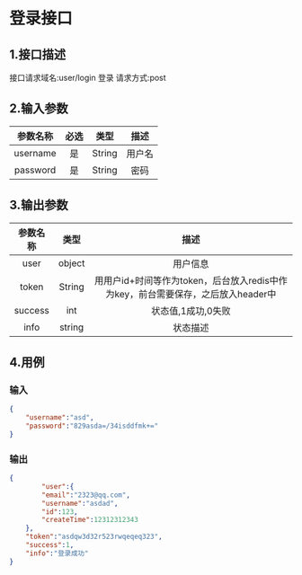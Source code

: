 # 登录接口

## 1.接口描述

接口请求域名:user/login
登录
请求方式:post

## 2.输入参数

| 参数名称  | 必选  |  类型  |         描述         |
| :-------: | :---: | :----: | :------------------: |
| username | 是 | String | 用户名 |
| password | 是 | String | 密码 |

## 3.输出参数

|  参数名称  |  类型  |         描述         |
| :-------: | :----: | :------------------: |
| user | object | 用户信息 |
| token | String | 用用户id+时间等作为token，后台放入redis中作为key，前台需要保存，之后放入header中 |
| success | int | 状态值,1成功,0失败 |
| info | string | 状态描述 |

## 4.用例

### 输入

```json
{
    "username":"asd",
    "password":"829asda=/34isddfmk+="
}
```

### 输出

```json
{
        "user":{
        "email":"2323@qq.com",
        "username":"asdad",
        "id":123,
        "createTime":12312312343
    },
    "token":"asdqw3d32r523rwqeqeq323",
    "success":1,
    "info":"登录成功"
}
```
